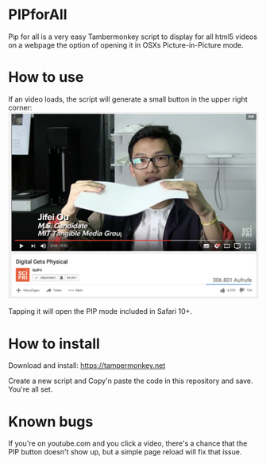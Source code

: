 # PIPforAll
Pip for all is a very easy Tambermonkey script to display for all html5 videos on a webpage the option of opening it in OSXs Picture-in-Picture mode. 

# How to use
If an video loads, the script will generate a small button in the upper right corner:
![alt tag](https://github.com/Gansgar/PIPforAll/blob/master/Screen%20Shot%202016-12-18%20at%2014.02.29.png?raw=true)

Tapping it will open the PIP mode included in Safari 10+. 

# How to install
Download and install: https://tampermonkey.net

Create a new script and Copy'n paste the code in this repository and save. You're all set.

# Known bugs
If you're on youtube.com and you click a video, there's a chance that the PIP button doesn't show up, but a simple page reload will fix that issue.
